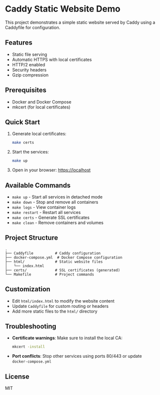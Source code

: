 # Caddy Static Website Demo

This project demonstrates a simple static website served by Caddy using a Caddyfile for configuration.

## Features

- Static file serving
- Automatic HTTPS with local certificates
- HTTP/2 enabled
- Security headers
- Gzip compression

## Prerequisites

- Docker and Docker Compose
- mkcert (for local certificates)

## Quick Start

1. Generate local certificates:
   ```bash
   make certs
   ```

2. Start the services:
   ```bash
   make up
   ```

3. Open in your browser: [https://localhost](https://localhost)

## Available Commands

- `make up` - Start all services in detached mode
- `make down` - Stop and remove all containers
- `make logs` - View container logs
- `make restart` - Restart all services
- `make certs` - Generate SSL certificates
- `make clean` - Remove containers and volumes

## Project Structure

```
.
├── Caddyfile          # Caddy configuration
├── docker-compose.yml  # Docker Compose configuration
├── html/              # Static website files
│   └── index.html
├── certs/             # SSL certificates (generated)
└── Makefile           # Project commands
```

## Customization

- Edit `html/index.html` to modify the website content
- Update `Caddyfile` for custom routing or headers
- Add more static files to the `html/` directory

## Troubleshooting

- **Certificate warnings**: Make sure to install the local CA:
  ```bash
  mkcert -install
  ```
- **Port conflicts**: Stop other services using ports 80/443 or update `docker-compose.yml`

## License

MIT
